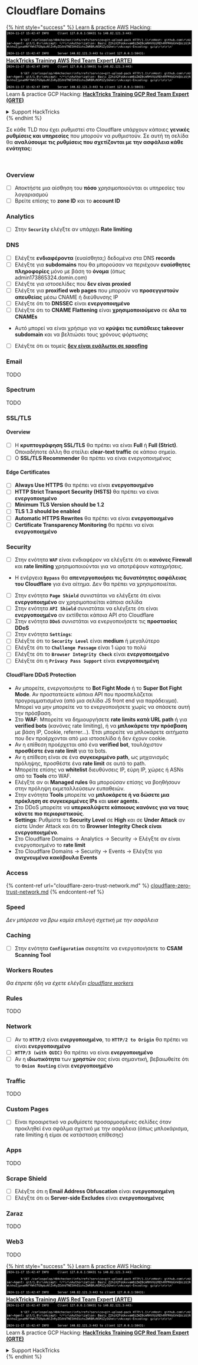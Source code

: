 # Cloudflare Domains

{% hint style="success" %}
Learn & practice AWS Hacking:<img src="../../.gitbook/assets/image (1).png" alt="" data-size="line">[**HackTricks Training AWS Red Team Expert (ARTE)**](https://training.hacktricks.xyz/courses/arte)<img src="../../.gitbook/assets/image (1).png" alt="" data-size="line">\
Learn & practice GCP Hacking: <img src="../../.gitbook/assets/image (2).png" alt="" data-size="line">[**HackTricks Training GCP Red Team Expert (GRTE)**<img src="../../.gitbook/assets/image (2).png" alt="" data-size="line">](https://training.hacktricks.xyz/courses/grte)

<details>

<summary>Support HackTricks</summary>

* Check the [**subscription plans**](https://github.com/sponsors/carlospolop)!
* **Join the** 💬 [**Discord group**](https://discord.gg/hRep4RUj7f) or the [**telegram group**](https://t.me/peass) or **follow** us on **Twitter** 🐦 [**@hacktricks\_live**](https://twitter.com/hacktricks\_live)**.**
* **Share hacking tricks by submitting PRs to the** [**HackTricks**](https://github.com/carlospolop/hacktricks) and [**HackTricks Cloud**](https://github.com/carlospolop/hacktricks-cloud) github repos.

</details>
{% endhint %}

Σε κάθε TLD που έχει ρυθμιστεί στο Cloudflare υπάρχουν κάποιες **γενικές ρυθμίσεις και υπηρεσίες** που μπορούν να ρυθμιστούν. Σε αυτή τη σελίδα θα **αναλύσουμε τις ρυθμίσεις που σχετίζονται με την ασφάλεια κάθε ενότητας:**

<figure><img src="../../.gitbook/assets/image (101).png" alt=""><figcaption></figcaption></figure>

### Overview

* [ ] Αποκτήστε μια αίσθηση του **πόσο** χρησιμοποιούνται οι υπηρεσίες του λογαριασμού
* [ ] Βρείτε επίσης το **zone ID** και το **account ID**

### Analytics

* [ ] Στην **`Security`** ελέγξτε αν υπάρχει **Rate limiting**

### DNS

* [ ] Ελέγξτε **ενδιαφέροντα** (ευαίσθητα;) δεδομένα στα DNS **records**
* [ ] Ελέγξτε για **subdomains** που θα μπορούσαν να περιέχουν **ευαίσθητες πληροφορίες** μόνο με βάση το **όνομα** (όπως admin173865324.domin.com)
* [ ] Ελέγξτε για ιστοσελίδες που **δεν είναι** **proxied**
* [ ] Ελέγξτε για **proxified web pages** που μπορούν να **προσεγγιστούν απευθείας** μέσω CNAME ή διεύθυνσης IP
* [ ] Ελέγξτε ότι το **DNSSEC** είναι **ενεργοποιημένο**
* [ ] Ελέγξτε ότι το **CNAME Flattening** είναι **χρησιμοποιούμενο** σε **όλα τα CNAMEs**
* Αυτό μπορεί να είναι χρήσιμο για να **κρύψει τις ευπάθειες takeover subdomain** και να βελτιώσει τους χρόνους φόρτωσης
* [ ] Ελέγξτε ότι οι τομείς [**δεν είναι ευάλωτοι σε spoofing**](https://book.hacktricks.xyz/network-services-pentesting/pentesting-smtp#mail-spoofing)

### **Email**

TODO

### Spectrum

TODO

### SSL/TLS

#### **Overview**

* [ ] Η **κρυπτογράφηση SSL/TLS** θα πρέπει να είναι **Full** ή **Full (Strict)**. Οποιαδήποτε άλλη θα στείλει **clear-text traffic** σε κάποιο σημείο.
* [ ] Ο **SSL/TLS Recommender** θα πρέπει να είναι ενεργοποιημένος

#### Edge Certificates

* [ ] **Always Use HTTPS** θα πρέπει να είναι **ενεργοποιημένο**
* [ ] **HTTP Strict Transport Security (HSTS)** θα πρέπει να είναι **ενεργοποιημένο**
* [ ] **Minimum TLS Version should be 1.2**
* [ ] **TLS 1.3 should be enabled**
* [ ] **Automatic HTTPS Rewrites** θα πρέπει να είναι **ενεργοποιημένο**
* [ ] **Certificate Transparency Monitoring** θα πρέπει να είναι **ενεργοποιημένο**

### **Security**

* [ ] Στην ενότητα **`WAF`** είναι ενδιαφέρον να ελέγξετε ότι οι **κανόνες Firewall** και **rate limiting** χρησιμοποιούνται για να αποτρέψουν καταχρήσεις.
* Η ενέργεια **`Bypass`** θα **απενεργοποιήσει τις δυνατότητες ασφάλειας του Cloudflare** για ένα αίτημα. Δεν θα πρέπει να χρησιμοποιείται.
* [ ] Στην ενότητα **`Page Shield`** συνιστάται να ελέγξετε ότι είναι **ενεργοποιημένο** αν χρησιμοποιείται κάποια σελίδα
* [ ] Στην ενότητα **`API Shield`** συνιστάται να ελέγξετε ότι είναι **ενεργοποιημένο** αν εκτίθεται κάποια API στο Cloudflare
* [ ] Στην ενότητα **`DDoS`** συνιστάται να ενεργοποιήσετε τις **προστασίες DDoS**
* [ ] Στην ενότητα **`Settings`**:
* [ ] Ελέγξτε ότι το **`Security Level`** είναι **medium** ή μεγαλύτερο
* [ ] Ελέγξτε ότι το **`Challenge Passage`** είναι 1 ώρα το πολύ
* [ ] Ελέγξτε ότι το **`Browser Integrity Check`** είναι **ενεργοποιημένο**
* [ ] Ελέγξτε ότι η **`Privacy Pass Support`** είναι **ενεργοποιημένη**

#### **CloudFlare DDoS Protection**

* Αν μπορείτε, ενεργοποιήστε το **Bot Fight Mode** ή το **Super Bot Fight Mode**. Αν προστατεύετε κάποια API που προσπελάζεται προγραμματισμένα (από μια σελίδα JS front end για παράδειγμα). Μπορεί να μην μπορείτε να το ενεργοποιήσετε χωρίς να σπάσετε αυτή την πρόσβαση.
* Στο **WAF**: Μπορείτε να δημιουργήσετε **rate limits κατά URL path** ή για **verified bots** (κανόνες rate limiting), ή να **μπλοκάρετε την πρόσβαση** με βάση IP, Cookie, referrer...). Έτσι μπορείτε να μπλοκάρετε αιτήματα που δεν προέρχονται από μια ιστοσελίδα ή δεν έχουν cookie.
* Αν η επίθεση προέρχεται από ένα **verified bot**, τουλάχιστον **προσθέστε ένα rate limit** για τα bots.
* Αν η επίθεση είναι σε ένα **συγκεκριμένο path**, ως μηχανισμός πρόληψης, προσθέστε ένα **rate limit** σε αυτό το path.
* Μπορείτε επίσης να **whitelist** διευθύνσεις IP, εύρη IP, χώρες ή ASNs από τα **Tools** στο WAF.
* Ελέγξτε αν οι **Managed rules** θα μπορούσαν επίσης να βοηθήσουν στην πρόληψη εκμεταλλεύσεων ευπαθειών.
* Στην ενότητα **Tools** μπορείτε να **μπλοκάρετε ή να δώσετε μια πρόκληση σε συγκεκριμένες IPs** και **user agents.**
* Στο DDoS μπορείτε να **υπερκαλύψετε κάποιους κανόνες για να τους κάνετε πιο περιοριστικούς**.
* **Settings**: Ρυθμίστε το **Security Level** σε **High** και σε **Under Attack** αν είστε Under Attack και ότι το **Browser Integrity Check είναι ενεργοποιημένο**.
* Στο Cloudflare Domains -> Analytics -> Security -> Ελέγξτε αν είναι ενεργοποιημένο το **rate limit**
* Στο Cloudflare Domains -> Security -> Events -> Ελέγξτε για **ανιχνευμένα κακόβουλα Events**

### Access

{% content-ref url="cloudflare-zero-trust-network.md" %}
[cloudflare-zero-trust-network.md](cloudflare-zero-trust-network.md)
{% endcontent-ref %}

### Speed

_Δεν μπόρεσα να βρω καμία επιλογή σχετική με την ασφάλεια_

### Caching

* [ ] Στην ενότητα **`Configuration`** σκεφτείτε να ενεργοποιήσετε το **CSAM Scanning Tool**

### **Workers Routes**

_Θα έπρεπε ήδη να έχετε ελέγξει_ [_cloudflare workers_](./#workers)

### Rules

TODO

### Network

* [ ] Αν το **`HTTP/2`** είναι **ενεργοποιημένο**, το **`HTTP/2 to Origin`** θα πρέπει να είναι **ενεργοποιημένο**
* [ ] **`HTTP/3 (with QUIC)`** θα πρέπει να είναι **ενεργοποιημένο**
* [ ] Αν η **ιδιωτικότητα** των **χρηστών** σας είναι σημαντική, βεβαιωθείτε ότι το **`Onion Routing`** είναι **ενεργοποιημένο**

### **Traffic**

TODO

### Custom Pages

* [ ] Είναι προαιρετικό να ρυθμίσετε προσαρμοσμένες σελίδες όταν προκληθεί ένα σφάλμα σχετικό με την ασφάλεια (όπως μπλοκάρισμα, rate limiting ή είμαι σε κατάσταση επίθεσης)

### Apps

TODO

### Scrape Shield

* [ ] Ελέγξτε ότι η **Email Address Obfuscation** είναι **ενεργοποιημένη**
* [ ] Ελέγξτε ότι οι **Server-side Excludes** είναι **ενεργοποιημένες**

### **Zaraz**

TODO

### **Web3**

TODO

{% hint style="success" %}
Learn & practice AWS Hacking:<img src="../../.gitbook/assets/image (1).png" alt="" data-size="line">[**HackTricks Training AWS Red Team Expert (ARTE)**](https://training.hacktricks.xyz/courses/arte)<img src="../../.gitbook/assets/image (1).png" alt="" data-size="line">\
Learn & practice GCP Hacking: <img src="../../.gitbook/assets/image (2).png" alt="" data-size="line">[**HackTricks Training GCP Red Team Expert (GRTE)**<img src="../../.gitbook/assets/image (2).png" alt="" data-size="line">](https://training.hacktricks.xyz/courses/grte)

<details>

<summary>Support HackTricks</summary>

* Check the [**subscription plans**](https://github.com/sponsors/carlospolop)!
* **Join the** 💬 [**Discord group**](https://discord.gg/hRep4RUj7f) or the [**telegram group**](https://t.me/peass) or **follow** us on **Twitter** 🐦 [**@hacktricks\_live**](https://twitter.com/hacktricks\_live)**.**
* **Share hacking tricks by submitting PRs to the** [**HackTricks**](https://github.com/carlospolop/hacktricks) and [**HackTricks Cloud**](https://github.com/carlospolop/hacktricks-cloud) github repos.

</details>
{% endhint %}
